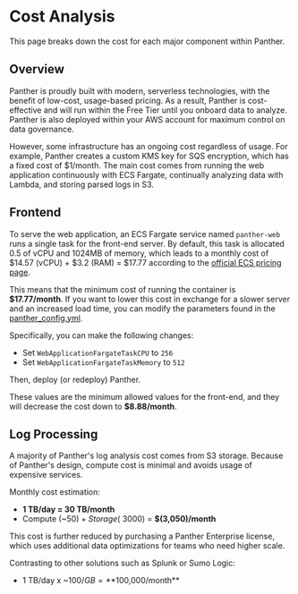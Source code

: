 # Cost Analysis

This page breaks down the cost for each major component within Panther.

## Overview

Panther is proudly built with modern, serverless technologies, with the benefit of low-cost, usage-based pricing. As a result, Panther is cost-effective and will run within the Free Tier until you onboard data to analyze. Panther is also deployed within your AWS account for maximum control on data governance.

However, some infrastructure has an ongoing cost regardless of usage. For example, Panther creates a custom KMS key for SQS encryption, which has a fixed cost of \$1/month. The main cost comes from running the web application continuously with ECS Fargate, continually analyzing data with Lambda, and storing parsed logs in S3.

## Frontend

To serve the web application, an ECS Fargate service named `panther-web` runs a single task for the front-end server. By default, this task is allocated 0.5 of vCPU and 1024MB of memory, which leads to a monthly cost of $14.57 (vCPU) + $3.2 (RAM) = \$17.77 according to the [official ECS pricing page](https://aws.amazon.com/fargate/pricing/).

This means that the minimum cost of running the container is **\$17.77/month**. If you want to lower this cost in exchange for a slower server and an increased load time, you can modify the parameters found in the [panther_config.yml](https://github.com/panther-labs/panther/blob/master/deployments/panther_config.yml).

Specifically, you can make the following changes:

- Set `WebApplicationFargateTaskCPU` to `256`
- Set `WebApplicationFargateTaskMemory` to `512`

Then, deploy (or redeploy) Panther.

These values are the minimum allowed values for the front-end, and they will decrease the cost down to **\$8.88/month**.

## Log Processing

A majority of Panther's log analysis cost comes from S3 storage. Because of Panther's design, compute cost is minimal and avoids usage of expensive services.

Monthly cost estimation:
* **1 TB/day = 30 TB/month**
* Compute (~$50) + Storage (~$3000) = **$(3,050)/month**

This cost is further reduced by purchasing a Panther Enterprise license, which uses additional data optimizations for teams who need higher scale.

Contrasting to other solutions such as Splunk or Sumo Logic:
* 1 TB/day x ~$100/GB = **$100,000/month**
